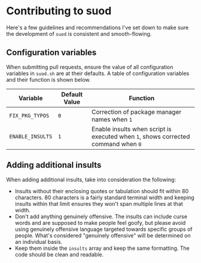 # Contributing to suod
Here's a few guidelines and recommendations I've set down to make sure the development of `suod` is consistent and smooth-flowing.

## Configuration variables
When submitting pull requests, ensure the value of all configuration variables in `suod.sh` are at their defaults. A table of configuration variables and their function is shown below.

|Variable|Default Value|Function|
---|---|---
|`FIX_PKG_TYPOS`|`0`|Correction of package manager names when `1`|
|`ENABLE_INSULTS`|`1`|Enable insults when script is executed when `1`, shows corrected command when `0`|

## Adding additional insults
When adding additional insults, take into consideration the following:
* Insults without their enclosing quotes or tabulation should fit within 80 characters. 80 characters is a fairly standard terminal width and keeping insults within that limit ensures they won't span multiple lines at that width.
* Don't add anything genuinely offensive. The insults can include curse words and are supposed to make people feel goofy, but please avoid using genuinely offensive language targeted towards specific groups of people. What's considered "genuinely offensive" will be determined on an individual basis.
* Keep them inside the `insults` array and keep the same formatting. The code should be clean and readable.